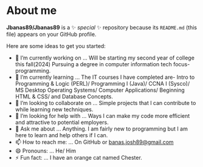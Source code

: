 # About me


**Jbanas89/Jbanas89** is a ✨ _special_ ✨ repository because its `README.md` (this file) appears on your GitHub profile.

Here are some ideas to get you started:

- 🔭 I’m currently working on ... Will be starting my second year of college this fall(2024) Pursuing a degree in computer information tech focus-programming.
- 🌱 I’m currently learning ... The IT courses I have completed are- Intro to Programming & Logic (PERL)/ Programming I (Java)/ CCNA I (Sysco)/ MS Desktop Operating Systems/ Computer Applications/ Beginning HTML & CSS/ and Database Concepts.
- 👯 I’m looking to collaborate on ... Simple projects that I can contribute to while learning new techniques.
- 🤔 I’m looking for help with ... Ways I can make my code more efficient and attractive to potential employers.
- 💬 Ask me about ... Anything. I am fairly new to programming but I am here to learn and help others if I can.
- 📫 How to reach me: ... On GitHub or banas.josh89@gmail.com
- 😄 Pronouns: ...  He/ Him
- ⚡ Fun fact: ... I have an orange cat named Chester.

